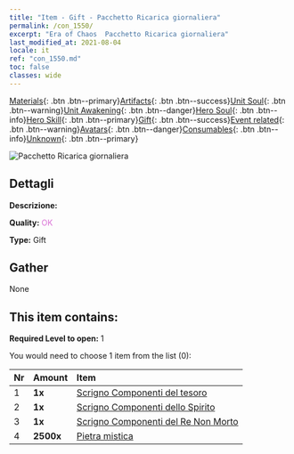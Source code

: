 ```yaml
---
title: "Item - Gift - Pacchetto Ricarica giornaliera"
permalink: /con_1550/
excerpt: "Era of Chaos  Pacchetto Ricarica giornaliera"
last_modified_at: 2021-08-04
locale: it
ref: "con_1550.md"
toc: false
classes: wide
---
```

 [Materials](/ItemsIT/){: .btn .btn--primary}[Artifacts](/ItemsIT/Artifacts/){: .btn .btn--success}[Unit Soul](/ItemsIT/UnitSoul/){: .btn .btn--warning}[Unit Awakening](/ItemsIT/UnitAwakening/){: .btn .btn--danger}[Hero Soul](/ItemsIT/HeroSoul/){: .btn .btn--info}[Hero Skill](/ItemsIT/HeroSkill/){: .btn .btn--primary}[Gift](/ItemsIT/Gift/){: .btn .btn--success}[Event related](/ItemsIT/Events/){: .btn .btn--warning}[Avatars](/ItemsIT/Avatars/){: .btn .btn--danger}[Consumables](/ItemsIT/Consumables/){: .btn .btn--info}[Unknown](/ItemsIT/Unknown/){: .btn .btn--primary}

 ![Pacchetto Ricarica giornaliera](/images/t/i_907056.png)

## Dettagli
 **Descrizione:** 

 **Quality:** <span style="color: #DA70D6">OK</span>

 **Type:** Gift

## Gather

  None

## This item contains:

 **Required Level to open:** 1

 You would need to choose 1 item from the list (0):

  | Nr | Amount |     Item    |
  |:---|:-------|:------------|
  | 1 |  **1x** | [Scrigno Componenti del tesoro](/ItemsIT/con_1383/) |  | 
  | 2 |  **1x** | [Scrigno Componenti dello Spirito](/ItemsIT/con_1339/) |  | 
  | 3 |  **1x** | [Scrigno Componenti del Re Non Morto](/ItemsIT/con_1340/) |  | 
  | 4 |  **2500x** | [Pietra mistica](/ItemsIT/con_923/) |  | 
